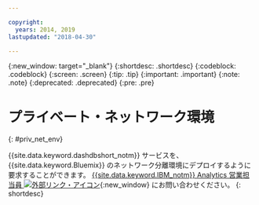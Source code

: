 ```yaml
---

copyright:
  years: 2014, 2019
lastupdated: "2018-04-30"

---
```


<!-- Attribute definitions --> 
{:new_window: target="_blank"}
{:shortdesc: .shortdesc}
{:codeblock: .codeblock}
{:screen: .screen}
{:tip: .tip}
{:important: .important}
{:note: .note}
{:deprecated: .deprecated}
{:pre: .pre}

# プライベート・ネットワーク環境
{: #priv_net_env}

{{site.data.keyword.dashdbshort_notm}} サービスを、{{site.data.keyword.Bluemix}} のネットワーク分離環境にデプロイするように要求することができます。 [{{site.data.keyword.IBM_notm}} Analytics 営業担当員 ![外部リンク・アイコン](../../icons/launch-glyph.svg "外部リンク・アイコン")](https://www.ibm.com/connect/ibm/us/en/?lnk=fcw){:new_window} にお問い合わせください。
{: shortdesc}
